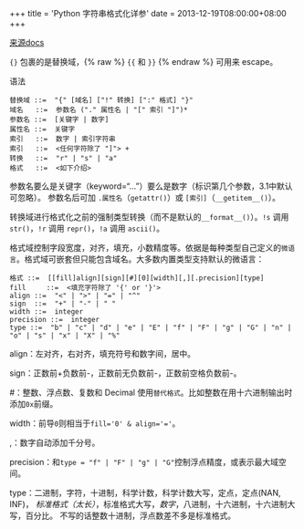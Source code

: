 +++
title = 'Python 字符串格式化详参'
date = 2013-12-19T08:00:00+08:00
+++

[来源docs](http://docs.python.org/dev/library/string.html#formatspec)

`{}` 包裹的是替换域，{% raw %} `{{` 和 `}}` {% endraw %} 可用来 escape。

语法

```
替换域 ::=  "{" [域名] ["!" 转换] [":" 格式] "}"
域名   ::=  参数名 ("." 属性名 | "[" 索引 "]")*
参数名 ::=  [关键字 | 数字]
属性名 ::=  关键字
索引   ::=  数字 | 索引字符串
索引   ::=  <任何字符除了 "]"> +
转换   ::=  "r" | "s" | "a"
格式   ::=  <如下介绍>
```

参数名要么是关键字（keyword=“...”）要么是数字（标识第几个参数，3.1中默认可忽略）。
参数名后可加 `.属性名`（`getattr()`）或 `[索引]`（`__getitem__()`）。

转换域进行格式化之前的强制类型转换（而不是默认的`__format__()`）。`!s` 调用 `str()`，`!r` 调用 `repr()`，`!a` 调用 `ascii()`。

格式域控制字段宽度，对齐，填充，小数精度等。依据是每种类型自己定义的`微语言`。格式域可嵌套但只能包含域名。大多数内置类型支持默认的微语言：

```
格式 ::=  [[fill]align][sign][#][0][width][,][.precision][type]
fill     ::=  <填充字符除了 '{' or '}'>
align ::=  "<" | ">" | "=" | "^"
sign  ::=  "+" | "-" | " "
width ::=  integer
precision ::=  integer
type ::=  "b" | "c" | "d" | "e" | "E" | "f" | "F" | "g" | "G" | "n" | "o" | "s" | "x" | "X" | "%"
```

align：左对齐，右对齐，填充符号和数字间，居中。

sign：正数前+负数前-，正数前无负数前-，正数前空格负数前-。

\#：整数、浮点数、复数和 Decimal 使用`替代格式`。比如整数在用十六进制输出时添加`0x`前缀。

width：前导`0`则相当于`fill='0' & align='='`。

,：数字自动添加千分号。

precision：和` type = "f" | "F" | "g" | "G" `控制浮点精度，或表示最大域空间。

type：二进制，字符，十进制，科学计数，科学计数大写，定点，定点(NAN, INF)，
*标准格式（太长）*，标准格式大写，*数字*，八进制，十六进制，十六进制大写，百分比。
不写的话整数十进制，浮点数差不多是标准格式。
